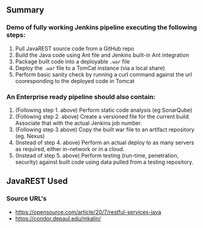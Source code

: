 ## Summary

### Demo of fully working Jenkins pipeline executing the following steps:

  1. Pull JavaREST source code from a GitHub repo
  1. Build the Java code using Ant file and Jenkins built-in Ant integration
  1. Package built code into a deployable `.war` file
  1. Deploy the `.war` file to a TomCat instance (via a local share)
  1. Perform basic sanity check by running a curl command against the url cooresponding to the deployed code in Tomcat
  
### An Enterprise ready pipeline should also contain:

  1. (Following step 1. above) Perform static code analysis (eg SonarQube)
  1. (Following step 2. above) Create a versioned file for the current build. Associate that with the actual Jenkins job number.
  1. (Following step 3 above) Copy the built war file to an artifact repository (eg. Nexus)
  1. (Instead of step 4. above) Perform an actual deploy to as many servers as required, either in-network or in a cloud.
  1. (Instead of step 5. above) Perform testing (run-time, penetration, security) against built code using data pulled from a testing repository.

## JavaREST Used

### Source URL's
+ https://opensource.com/article/20/7/restful-services-java
+ https://condor.depaul.edu/mkalin/
